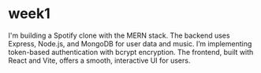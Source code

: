 # week1
I'm building a Spotify clone with the MERN stack. The backend uses Express, Node.js, and MongoDB for user data and music. I’m implementing token-based authentication with bcrypt encryption. The frontend, built with React and Vite, offers a smooth, interactive UI for users.
